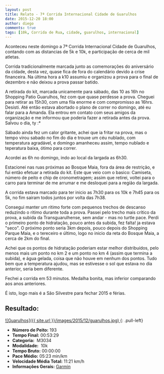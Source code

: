 ```yaml
---
layout: post
title: Relato - 7ª Corrida Internacional Cidade de Guarulhos
date: 2015-12-20 18:00
author: diego
comments: true
tags: [10k, Corrida de Rua, cidade, guarulhos, internacional]
---
```


Aconteceu neste domingo a 7ª Corrida Internacional Cidade de Guarulhos, contando com as distancias de 5k e 10k, e participação de cerca de mil atletas.

Corrida tradicionalmente marcada junto as comemorações do aniversário da cidade, desta vez, quase fica de fora do calendário devido a crise financeira. Na última hora a k10 assumiu e organizou a prova para o final de dezembro e não deixou a prova passar batido.

A retirada do kit, marcada unicamente para sábado, das 10 as 16h no Shopping Patio Guarulhos, fez com que quase perdesse a prova. Cheguei para retirar as 15h30, com uma fila enorme e com compromisso as 16hrs. Desisti. Até então estava abortado o plano de correr no domingo, até eu falar para a Amanda. Ela entrou em contato com seus amigos da organização e me informou que poderia fazer a retirada antes da prova. Salvou o dia, ty :*

Sábado ainda fez um calor gritante, achei que ia fritar na prova, mas o tempo virou sabado no fim do dia e trouxe um céu nublado, com temperatura agradável, e domingo amanheceu assim, tempo nublado e teperatura baixa, ótimo para correr.

Acordei as 6h no domingo, indo ao local da largada as 6h30. 

Estacionei nas ruas próximas ao Bosque Maia, fora da área de restrição, e fui então efetuar a retirada do kit. Este que veio com o basico: Camiseta, número de peito e chip de cronometragem; assim que retirei, voltei para o carro para terminar de me arrumar e me desloquei para a região da largada.

A corrida estava marcado para ter inicio as 7h30 para os 10k e 7h45 para os 5k, no fim sairam todos juntos por volta das 7h38.

Consegui manter um ritimo forte com pequenos trechos de descanso reduzindo o ritimo durante toda a prova. Passei pelo trecho mais crítico da prova, a subida da Transguarulhense, sem andar - mas no turtle pace. Perdi o primeiro ponto de hidratação, pouco antes da subida, fez falta! ja estava "seco". O próximo ponto seria 3km depois, pouco depois do Shopping Parque Maia, e o tereceiro e último, logo no inicio da reta do Bosque Maia, a cerca de 2km do final.

Achei que os pontos de hidratação poderiam estar melhor distribuídos, pelo menos mais um ponto no km 2 e um ponto no km 4 (assim que termina a subida), e água gelada, coisa que não houve em nenhum dos pontos. Tudo bem que a temperatura ajudou, mas se estivesse o sol que estava no dia anterior, seria bem diferente.

Fechei a corrida em 53 minutos. Medalha bonita, mas inferior comparando aos anos anteriores. 

É isto, logo mais é a São Silvestre para fechar 2015 e férias.

## Resultado:

<a href="/images/2015/12/guarulhos_big.jpg">
![Guarulhos]({{ site.url }}/images/2015/12/guarulhos.jpg)
</a>
{: .pull-left}

* **Número de Peito:** 193
* **Tempo Final:** 00:53:29
* **Categoria:**  M3034
* **Modalidade:**  10k
* **Tempo Bruto:** 00:00:00
* **Pace Médio:** 05:23 min/km
* **Velocidade Média Total:**  11:21 km/h
* **Informações Gerais:** <a href="https://connect.garmin.com/modern/activity/998528488" target="_blank">Garmin</a>

